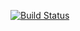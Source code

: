 [![Build Status](https://travis-ci.org/indaplusplus/veds-chess.svg?branch=master)](https://travis-ci.org/indaplusplus/veds-chess)
